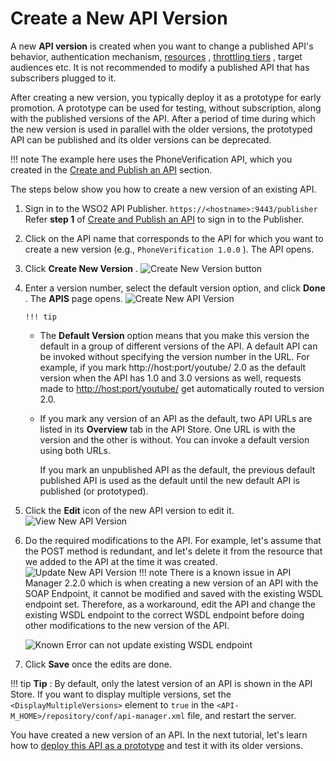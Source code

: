 # Create a New API Version

A new **API version** is created when you want to change a published API's behavior, authentication mechanism, [resources](https://docs.wso2.com/display/AM260/Key+Concepts#KeyConcepts-APIresources) , [throttling tiers](https://docs.wso2.com/display/AM260/Setting+Throttling+Limits) , target audiences etc. It is not recommended to modify a published API that has subscribers plugged to it.

After creating a new version, you typically deploy it as a prototype for early promotion. A prototype can be used for testing, without subscription, along with the published versions of the API. After a period of time during which the new version is used in parallel with the older versions, the prototyped API can be published and its older versions can be deprecated.

!!! note
The example here uses the PhoneVerification API, which you created in the [Create and Publish an API](https://docs.wso2.com/display/AM260/Create+and+Publish+an+API) section.


The steps below show you how to create a new version of an existing API.

1.  Sign in to the WSO2 API Publisher.
`https://<hostname>:9443/publisher         `
    Refer **step 1** of [Create and Publish an API](https://docs.wso2.com/display/AM260/Create+and+Publish+an+API) to sign in to the Publisher.
2.  Click on the API name that corresponds to the API for which you want to create a new version (e.g., `PhoneVerification 1.0.0` ).
    The API opens.
3.  Click **Create New Version** .
    ![Create New Version button](/assets/attachments/103328571/103328574.png)

4.  Enter a version number, select the default version option, and click **Done** .
    The **APIS** page opens.
    ![Create New API Version](/assets/attachments/103328571/103328576.png)

        !!! tip
    -   The **Default Version** option means that you make this version the default in a group of different versions of the API. A default API can be invoked without specifying the version number in the URL. For example, if you mark http://host:port/youtube/ 2.0 as the default version when the API has 1.0 and 3.0 versions as well, requests made to [http://host:port/youtube/](http://hostport) get automatically routed to version 2.0.

    -   If you mark any version of an API as the default, two API URLs are listed in its **Overview** tab in the API Store. One URL is with the version and the other is without. You can invoke a default version using both URLs.

        If you mark an unpublished API as the default, the previous default published API is used as the default until the new default API is published (or prototyped).


5.  Click the **Edit** icon of the new API version to edit it.
    ![View New API Version](/assets/attachments/103328571/103328575.png)

6.  Do the required modifications to the API.
    For example, let's assume that the POST method is redundant, and let's delete it from the resource that we added to the API at the time it was created.
    ![Update New API Version](/assets/attachments/103328571/103328573.png)
        !!! note
    There is a known issue in API Manager 2.2.0 which is when creating a new version of an API with the SOAP Endpoint, it cannot be modified and saved with the existing WSDL endpoint set. Therefore, as a workaround, edit the API and change the existing WSDL endpoint to the correct WSDL endpoint before doing other modifications to the new version of the API.

    ![Known Error can not update existing WSDL endpoint](/assets/attachments/103328571/103328572.png)

7.  Click **Save** once the edits are done.

!!! tip
**Tip** : By default, only the latest version of an API is shown in the API Store. If you want to display multiple versions, set the `<DisplayMultipleVersions>` element to `true` in the `<API-M_HOME>/repository/conf/api-manager.xml` file, and restart the server.


You have created a new version of an API. In the next tutorial, let's learn how to [deploy this API as a prototype](_Deploy_and_Test_Mock_APIs_) and test it with its older versions.
